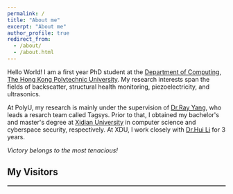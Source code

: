 ```yaml
---
permalink: /
title: "About me"
excerpt: "About me"
author_profile: true
redirect_from: 
  - /about/
  - /about.html
---
```


Hello World! I am a first year PhD student at the [Department of Computing](https://www.comp.polyu.edu.hk/), [The Hong Kong Polytechnic University](https://www.polyu.edu.hk/). My research interests span the fields of backscatter, structural health monitoring, piezoelectricity, and ultrasonics.

At PolyU, my research is mainly under the supervision of [Dr.Ray Yang](https://www4.comp.polyu.edu.hk/~csyanglei/#/pages/profile/about), who leads a resarch team called Tagsys. Prior to that, I obtained my bachelor's and master's degree at [Xidian University](https://en.xidian.edu.cn/) in computer science and cyberspace security, respectively. At XDU, I work closely with [Dr.Hui Li](https://lihuixidian.github.io/) for 3 years.

<i>Victory belongs to the most tenacious!</i>


## My Visitors

<body>
  <script type="text/javascript" id="clustrmaps" src="//clustrmaps.com/map_v2.js?d=A-l8y8MAk8WlxPeeIgSA34pNYGGhU2Wx8IwVfkt_zno&cl=ffffff&w=a"></script>
</body>

<hr style="border:1px solid gray"/> 
